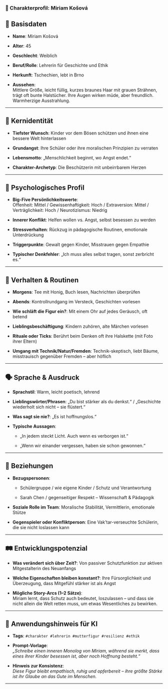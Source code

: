 ### 🧬 Charakterprofil: **Miriam Košová**

🪪 Basisdaten
-------------

* **Name**: Miriam Košová

* **Alter**: 45

* **Geschlecht**: Weiblich

* **Beruf/Rolle**: Lehrerin für Geschichte und Ethik

* **Herkunft**: Tschechien, lebt in Brno

* **Aussehen**:  
  Mittlere Größe, leicht füllig, kurzes braunes Haar mit grauen Strähnen, trägt oft bunte Halstücher. Ihre Augen wirken müde, aber freundlich. Warmherzige Ausstrahlung.


* * *

🎯 Kernidentität
----------------

* **Tiefster Wunsch**: Kinder vor dem Bösen schützen und ihnen eine bessere Welt hinterlassen

* **Grundangst**: Ihre Schüler oder ihre moralischen Prinzipien zu verraten

* **Lebensmotto**: „Menschlichkeit beginnt, wo Angst endet.“

* **Charakter-Archetyp**: Die Beschützerin mit unbeirrbarem Herzen


* * *

🧠 Psychologisches Profil
-------------------------

* **Big-Five Persönlichkeitswerte**:  
  Offenheit: Mittel / Gewissenhaftigkeit: Hoch / Extraversion: Mittel / Verträglichkeit: Hoch / Neurotizismus: Niedrig

* **Innerer Konflikt**: Helfen wollen vs. Angst, selbst besessen zu werden

* **Stressverhalten**: Rückzug in pädagogische Routinen, emotionale Unterdrückung

* **Triggerpunkte**: Gewalt gegen Kinder, Misstrauen gegen Empathie

* **Typischer Denkfehler**: „Ich muss alles selbst tragen, sonst zerbricht es.“


* * *

🔄 Verhalten & Routinen
-----------------------

* **Morgens**: Tee mit Honig, Buch lesen, Nachrichten überprüfen

* **Abends**: Kontrollrundgang im Versteck, Geschichten vorlesen

* **Wie schläft die Figur ein?**: Mit einem Ohr auf jedes Geräusch, oft betend

* **Lieblingsbeschäftigung**: Kindern zuhören, alte Märchen vorlesen

* **Rituale oder Ticks**: Berührt beim Denken oft ihre Halskette (mit Foto ihrer Eltern)

* **Umgang mit Technik/Natur/Fremden**: Technik-skeptisch, liebt Bäume, misstrauisch gegenüber Fremden – aber höflich


* * *

🗣️ Sprache & Ausdruck
----------------------

* **Sprachstil**: Warm, leicht poetisch, lehrend

* **Lieblingswörter/Phrasen**: „Du bist stärker als du denkst.“ / „Geschichte wiederholt sich nicht – sie flüstert.“

* **Was sagt sie nie?**: „Es ist hoffnungslos.“

* **Typische Aussagen**:

    * „In jedem steckt Licht. Auch wenn es verborgen ist.“

    * „Wenn wir einander vergessen, haben sie schon gewonnen.“


* * *

👥 Beziehungen
--------------

* **Bezugspersonen**:

    * Schülergruppe / wie eigene Kinder / Schutz und Verantwortung

    * Sarah Chen / gegenseitiger Respekt – Wissenschaft & Pädagogik

* **Soziale Rolle im Team**: Moralische Stabilität, Vermittlerin, emotionale Stütze

* **Gegenspieler oder Konfliktperson**: Eine Vak’tar-verseuchte Schülerin, die sie nicht loslassen kann


* * *

🛤️ Entwicklungspotenzial
-------------------------

* **Was verändert sich über Zeit?**: Von passiver Schutzfunktion zur aktiven Mitgestalterin des Neuanfangs

* **Welche Eigenschaften bleiben konstant?**: Ihre Fürsorglichkeit und Überzeugung, dass Mitgefühl stärker ist als Angst

* **Mögliche Story-Arcs (1–2 Sätze)**:  
  Miriam lernt, dass Schutz auch bedeutet, loszulassen – und dass sie nicht allein die Welt retten muss, um etwas Wesentliches zu bewirken.


* * *

🧾 Anwendungshinweis für KI
---------------------------

* **Tags**: `#charakter #lehrerin #mutterfigur #resilienz #ethik`

* **Prompt-Vorlage**:  
  _„Schreibe einen inneren Monolog von Miriam, während sie merkt, dass eines ihrer Kinder besessen ist, aber noch Hoffnung besteht.“_

* **Hinweis zur Konsistenz**:  
  _Diese Figur bleibt empathisch, ruhig und opferbereit – ihre größte Stärke ist ihr Glaube an das Gute im Menschen._


* * *
